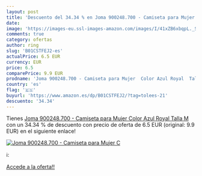 ```yaml
---
layout: post
title: 'Descuento del 34.34 % en Joma 900248.700 - Camiseta para Mujer  C'
date: 
image: 'https://images-eu.ssl-images-amazon.com/images/I/41xZB6xbqpL._SL200_.jpg'
comments: true
category: ofertas
author: ring
slug: 'B01CSTFEJ2-es'
actualPrice: 6.5 EUR
currency: EUR
price: 6.5
comparePrice: 9.9 EUR
prodname: 'Joma 900248.700 - Camiseta para Mujer  Color Azul Royal  Talla M'
country: 'es'
flag: '🇪🇸'
buyurl: 'https://www.amazon.es/dp/B01CSTFEJ2/?tag=tolees-21'
descuento: '34.34'
---
```


Tienes [Joma 900248.700 - Camiseta para Mujer  Color Azul Royal  Talla M](https://www.amazon.es/dp/B01CSTFEJ2/?tag=tolees-21) con un 34.34 % de descuento con precio de oferta de 6.5 EUR (original: 9.9 EUR) en el siguiente enlace!

[![Joma 900248.700 - Camiseta para Mujer  C](https://images-eu.ssl-images-amazon.com/images/I/41xZB6xbqpL._SL200_.jpg)](https://www.amazon.es/dp/B01CSTFEJ2/?tag=tolees-21)

ℹ️:


[Accede a la oferta!!](https://www.amazon.es/dp/B01CSTFEJ2/?tag=tolees-21)
